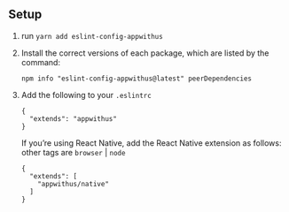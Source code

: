 ## Setup

1. run `yarn add eslint-config-appwithus`

2. Install the correct versions of each package, which are listed by the command:

    `npm info "eslint-config-appwithus@latest" peerDependencies`

3. Add the following to your `.eslintrc`

   ```
   {
     "extends": "appwithus"
   }
   ```
   If you’re using React Native, add the React Native extension as follows: other tags are `browser` | `node` 
   ```
   {
     "extends": [
       "appwithus/native"
     ]
   }
   ```
